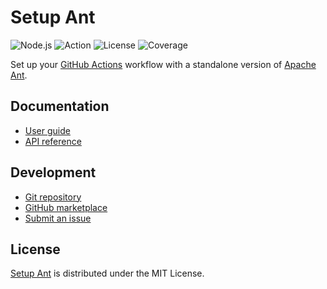 # Setup Ant
![Node.js](https://badgen.net/badge/node/%3E%3D16.0.0/green) ![Action](https://badgen.net/badge/action/v1.0.0/blue) ![License](https://badgen.net/badge/license/MIT/blue) ![Coverage](https://badgen.net/codecov/c/github/cedx/setup-ant)

Set up your [GitHub Actions](https://docs.github.com/en/actions) workflow with a standalone version of [Apache Ant](https://ant.apache.org).

## Documentation
- [User guide](https://docs.belin.io/setup-ant)
- [API reference](https://docs.belin.io/setup-ant/api)

## Development
- [Git repository](https://github.com/cedx/setup-ant)
- [GitHub marketplace](https://github.com/marketplace/actions/setup-ant)
- [Submit an issue](https://github.com/cedx/setup-ant/issues)

## License
[Setup Ant](https://docs.belin.io/setup-ant) is distributed under the MIT License.
